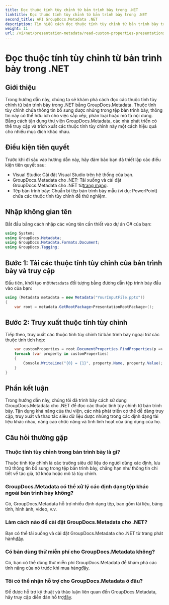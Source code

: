 ```yaml
---
title: Đọc thuộc tính tùy chỉnh từ bản trình bày trong .NET
linktitle: Đọc thuộc tính tùy chỉnh từ bản trình bày trong .NET
second_title: API GroupDocs.Metadata .NET
description: Tìm hiểu cách đọc thuộc tính tùy chỉnh từ bản trình bày trong .NET bằng GroupDocs.Metadata. Truy cập và truy xuất siêu dữ liệu một cách hiệu quả.
weight: 11
url: /vi/net/presentation-metadata/read-custom-properties-presentations/
---
```


# Đọc thuộc tính tùy chỉnh từ bản trình bày trong .NET

## Giới thiệu
Trong hướng dẫn này, chúng ta sẽ khám phá cách đọc các thuộc tính tùy chỉnh từ bản trình bày trong .NET bằng GroupDocs.Metadata. Thuộc tính tùy chỉnh chứa thông tin bổ sung được nhúng trong tệp bản trình bày, thông tin này có thể hữu ích cho việc sắp xếp, phân loại hoặc mô tả nội dung. Bằng cách tận dụng thư viện GroupDocs.Metadata, các nhà phát triển có thể truy cập và trích xuất các thuộc tính tùy chỉnh này một cách hiệu quả cho nhiều mục đích khác nhau.
## Điều kiện tiên quyết
Trước khi đi sâu vào hướng dẫn này, hãy đảm bảo bạn đã thiết lập các điều kiện tiên quyết sau:
- Visual Studio: Cài đặt Visual Studio trên hệ thống của bạn.
-  GroupDocs.Metadata cho .NET: Tải xuống và cài đặt GroupDocs.Metadata cho .NET từ[trang mạng](https://releases.groupdocs.com/metadata/net/).
- Tệp bản trình bày: Chuẩn bị tệp bản trình bày mẫu (ví dụ: PowerPoint) chứa các thuộc tính tùy chỉnh để thử nghiệm.

## Nhập không gian tên
Bắt đầu bằng cách nhập các vùng tên cần thiết vào dự án C# của bạn:
```csharp
using System;
using GroupDocs.Metadata;
using GroupDocs.Metadata.Formats.Document;
using GroupDocs.Tagging;
```
## Bước 1: Tải các thuộc tính tùy chỉnh của bản trình bày và truy cập
 Đầu tiên, khởi tạo một`Metadata` đối tượng bằng đường dẫn tệp trình bày đầu vào của bạn:
```csharp
using (Metadata metadata = new Metadata("YourInputFile.pptx"))
{
    var root = metadata.GetRootPackage<PresentationRootPackage>();
```
## Bước 2: Truy xuất thuộc tính tùy chỉnh
Tiếp theo, truy xuất các thuộc tính tùy chỉnh từ bản trình bày ngoại trừ các thuộc tính tích hợp:
```csharp
    var customProperties = root.DocumentProperties.FindProperties(p => !p.Tags.Contains(Tags.Document.BuiltIn));
    foreach (var property in customProperties)
    {
        Console.WriteLine("{0} = {1}", property.Name, property.Value);
    }
}
```

## Phần kết luận
Trong hướng dẫn này, chúng tôi đã trình bày cách sử dụng GroupDocs.Metadata cho .NET để đọc các thuộc tính tùy chỉnh từ bản trình bày. Tận dụng khả năng của thư viện, các nhà phát triển có thể dễ dàng truy cập, truy xuất và thao tác siêu dữ liệu được nhúng trong các định dạng tài liệu khác nhau, nâng cao chức năng và tính linh hoạt của ứng dụng của họ.

## Câu hỏi thường gặp
### Thuộc tính tùy chỉnh trong bản trình bày là gì?
Thuộc tính tùy chỉnh là các trường siêu dữ liệu do người dùng xác định, lưu trữ thông tin bổ sung trong tệp bản trình bày, chẳng hạn như thông tin chi tiết về tác giả, từ khóa hoặc mô tả tùy chỉnh.
### GroupDocs.Metadata có thể xử lý các định dạng tệp khác ngoài bản trình bày không?
Có, GroupDocs.Metadata hỗ trợ nhiều định dạng tệp, bao gồm tài liệu, bảng tính, hình ảnh, video, v.v.
### Làm cách nào để cài đặt GroupDocs.Metadata cho .NET?
 Bạn có thể tải xuống và cài đặt GroupDocs.Metadata cho .NET từ trang phát hành[đây](https://releases.groupdocs.com/metadata/net/).
### Có bản dùng thử miễn phí cho GroupDocs.Metadata không?
 Có, bạn có thể dùng thử miễn phí GroupDocs.Metadata để khám phá các tính năng của nó trước khi mua hàng[đây](https://releases.groupdocs.com/).
### Tôi có thể nhận hỗ trợ cho GroupDocs.Metadata ở đâu?
 Để được hỗ trợ kỹ thuật và thảo luận liên quan đến GroupDocs.Metadata, hãy truy cập diễn đàn hỗ trợ[đây](https://forum.groupdocs.com/c/metadata/14).
